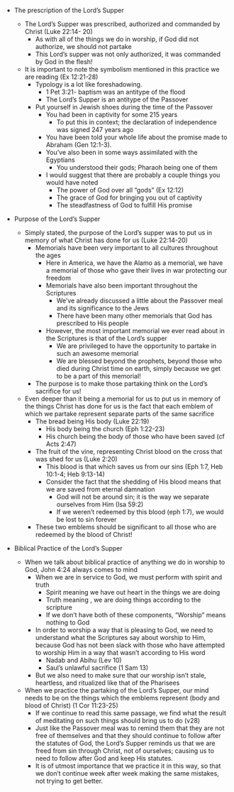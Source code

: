 - The prescription of the Lord’s Supper 
  - The Lord’s Supper was prescribed, authorized and commanded by Christ (Luke 22:14- 20) 
    - As with all of the things we do in worship, if God did not authorize, we should not partake 
    - This Lord’s supper was not only authorized, it was commanded by God in the flesh! 
  - It is important to note the symbolism mentioned in this practice we are reading (Ex 12:21-28)
    - Typology is a lot like foreshadowing.
      - 1 Pet 3:21- baptism was an antitype of the flood
      - The Lord’s Supper is an antitype of the Passover
    - Put yourself in Jewish shoes during the time of the Passover
      - You had been in captivity for some 215 years 
        - To put this in context; the declaration of independence was signed 247 years ago
      - You have been told your whole life about the promise made to Abraham (Gen 12:1-3).
      - You’ve also been in some ways assimilated with the Egyptians
        - You understood their gods; Pharaoh being one of them
      - I would suggest that there are probably a couple things you would have noted
        - The power of God over all “gods” (Ex 12:12)
        - The grace of God for bringing you out of captivity
        - The steadfastness of God to fulfill His promise

- Purpose of the Lord’s Supper
  - Simply stated, the purpose of the Lord’s supper was to put us in memory of what Christ has done for us (Luke 22:14-20) 
    - Memorials have been very important to all cultures throughout the ages 
      - Here in America, we have the Alamo as a memorial, we have a memorial of those who gave their lives in war protecting our freedom 
      - Memorials have also been important throughout the Scriptures
        - We’ve already discussed a little about the Passover meal and its significance to the Jews 
        - There have been many other memorials that God has prescribed to His people 
      - However, the most important memorial we ever read about in the Scriptures is that of the Lord’s supper 
        - We are privileged to have the opportunity to partake in such an awesome memorial 
        - We are blessed beyond the prophets, beyond those who died during Christ time on earth, simply because we get to be a part of this memorial! 
    - The purpose is to make those partaking think on the Lord’s sacrifice for us! 
  - Even deeper than it being a memorial for us to put us in memory of the things Christ has done for us is the fact that each emblem of which we partake represent separate parts of the same sacrifice 
    - The bread being His body (Luke 22:19) 
      - His body being the church (Eph 1:22-23) 
      - His church being the body of those who have been saved (cf Acts 2:47) 
    - The fruit of the vine, representing Christ blood on the cross that was shed for us (Luke 2:20) 
      - This blood is that which saves us from our sins (Eph 1:7, Heb 10:1-4; Heb 9:13-14) 
      - Consider the fact that the shedding of His blood means that we are saved from eternal damnation 
        - God will not be around sin; it is the way we separate ourselves from Him (Isa 59:2) 
        - If we weren’t redeemed by this blood (eph 1:7), we would be lost to sin forever 
    - These two emblems should be significant to all those who are redeemed by the blood of Christ! 

- Biblical Practice of the Lord’s Supper 
  - When we talk about biblical practice of anything we do in worship to God, John 4:24 always comes to mind 
    - When we are in service to God, we must perform with spirit and truth 
      - Spirit meaning we have out heart in the things we are doing 
      - Truth meaning , we are doing things according to the scripture 
      - If we don’t have both of these components, “Worship” means nothing to God 
    - In order to worship a way that is pleasing to God, we need to understand what the Scriptures say about worship to Him, because God has not been slack with those who have attempted to worship Him in a way that wasn’t according to His word 
      - Nadab and Abihu (Lev 10) 
      - Saul’s unlawful sacrifice (1 Sam 13) 
    - But we also need to make sure that our worship isn’t stale, heartless, and ritualized like that of the Pharisees 
  - When we practice the partaking of the Lord’s Supper, our mind needs to be on the things which the emblems represent (body and blood of Christ) (1 Cor 11:23-25) 
    - If we continue to read this same passage, we find what the result of meditating on such things should bring us to do (v28) 
    - Just like the Passover meal was to remind them that they are not free of themselves and that they should continue to follow after the statutes of God, the Lord’s Supper reminds us that we are freed from sin through Christ, not of ourselves; causing us to need to follow after God and keep His statutes.
    - It is of utmost importance that we practice it in this way, so that we don’t continue week after week making the same mistakes, not trying to get better.

